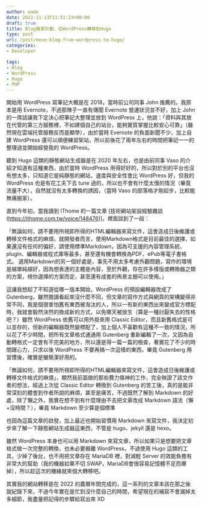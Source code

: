 ```yaml
---
author: wade
date: 2022-11-13T11:51:23+08:00
draft: true
title: Blog搬家計劃，從WordPress轉移到Hugo
type: post
url: /post/move-blog-from-wordpress-to-hugo/
categories:
- Developer

tags:
- Blog
- WordPress
- Hugo
- PHP
---
```


開始用 WordPress 寫筆記大概是在 2018，當時前公司同事 John 推薦的。我原本是用 Evernote，不過那陣子一直有傳聞 Evernote 營運狀況並不好，加上 John 的一席話讓我下定決心把筆記大整理並放到 WordPress 上，他說：「資料與其放在代管的第三方服務裡，不如建個自己的站台，能夠實質掌握比較安心可靠」（雖然現在雲端托管服務反而是顯學），由於當時 Evernote 的負面新聞不少，加上自建 WordPress 還可以順便練習架站，所以前後花了兩年左右的時間把筆記一一的整理過並開始經營我的 WordPress。

聽到 Hugo 這類的靜態網站生成器是在 2020 年左右，也是由前同事 Vaso 的介紹才知道有這種東西，由於當時 WordPress 用得好好的，所以對於別的平台也沒有想太多，只知道它是純靜態的網站，速度與安全性會比 WordPress 好，但我的 WordPress 也是有花工夫下去 tune 過的，所以也不會有什麼太慢的情況（畢竟流量不大），自然就沒有太多轉換的誘因，（當時 Vaso 的部落格才剛起步，比較能無痛搬家）。

直到今年初，當我讀到 IThome 的一篇文章 [技術網站架設經驗雜談(https://ithome.com.tw/voice/148476)]，裡面談到了一段：

「無論如何，請不要用所視即所得的HTML編輯器來寫文件，這會造成日後維護或轉移文件格式的麻煩，就開發者而言，使用Markdown格式是目前最佳的選擇，如果還沒有任何的偏好，請使用標準Markdown，因為可支援的內容管理系統、plugin、編輯器或程式庫等最多，甚至還有機會轉換為PDF、ePub等電子書格式。
選用Markdown的另一個好處是，事先不用太多考慮外觀問題，寫作的環境是越單純越好，因為想表達的主體是內容，至於外觀，存在許多樣版或轉換器之類的方案，視你選擇的方案而定，甚至還有成套的佈景主題可以使用。」

這讓我想起了不知道從哪一版本開始，WordPress 的預設編輯器改成了 Gutenberg，雖然閱讀看起來沒什麼不同，但文章的寫作方式與網頁的架構變得非常不同，我是個很害怕舊有東西被淘汰的人，所以一有新的東西出來變成官方標配時，我就會毅然決然的換成新的方式，以免哪天被放生（算是一種討厭失去的性格吧？）雖然 WordPress 依舊可以用外掛來用 Classic Editor，而且新舊格式是可以並存的，但新的編輯器既然變標配了，加上個人不喜歡有這種不一致的情況，所以花了不少時間，把所有文章格式通通用 Gutenberg 重新編輯了一次，又因為自動轉格式一定會有不完美的地方，所以還是得一篇一篇的檢查，著實花了不少的時間跟心力，只求以後 WordPress 不要再搞一次這樣的東西，畢竟 Gutenberg 用習慣後，確實是蠻簡潔好用的。

「無論如何，請不要用所視即所得的HTML編輯器來寫文件，這會造成日後維護或轉移文件格式的麻煩」，顯然我前面做的那些費力傷神的工作，完全映證了該文作者的想法，經過上次從 Classic Editor 轉換到 Gutenberg 的苦工後，真的是能非常深刻的體會到作者所說的麻煩，甚至是痛苦，不過既然了解到 Markdown 的好處，除了懶之外，我實在想不到有什麼理由不去把文章改成 Markdown 語法（懶+沒時間？），畢竟 Markdown 至少算是個標準

也因為這篇文章的啟發，加上最近也開始習慣用 Markdown 來寫文件，我決定初步來了解一下靜態網站生成器這東西，不管是 hugo、jekyll 還是 hexo。

雖然 WordPress 本身也可以用 Markdown 來寫文章，所以如果只是想要把文章格式做一次完整的轉換，也未必要搬離 WordPress，不過使用 Hugo 這類的工具，少掉了後台，也不用把文章存在 MariaDB 裡，對減輕 Server 的效能負擔有非常大的幫助（我的機器如果不切 SWAP，MariaDB會很容易記憶體不足而爆掉），所以趁這次的機緣就來個大轉移吧。

其實我的網站轉移是在 2022 的農曆年間完成的，這一系列的文章本該在那之後就紀錄下來，不過今年實在是忙到沒什麼自己的時間，希望現在的補寫不會漏掉太多細節，我盡量把記得的步驟給寫出來 XD